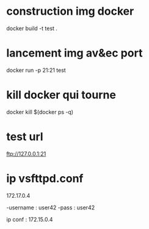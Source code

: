 # construction img docker
docker build -t test .

# lancement img av&ec port
docker run -p 21:21 test

# kill docker qui tourne
docker kill $(docker ps -q)

# test url
ftp://127.0.0.1:21

# ip vsfttpd.conf
172.17.0.4

-username : user42
-pass : user42

ip conf : 172.15.0.4